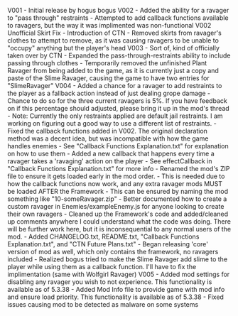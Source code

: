 V001
	- Initial release by hogus bogus
V002
	- Added the ability for a ravager to "pass through" restraints
	- Attempted to add callback functions available to ravagers, but the way it was implimented was non-functional
V002 Unofficial Skirt Fix
	- Introduction of CTN
	- Removed skirts from ravager's clothes to attempt to remove, as it was causing ravagers to be unable to "occupy" anything but the player's head
V003
	- Sort of, kind of officially taken over by CTN
	- Expanded the pass-through-restraints ability to include passing through clothes
	- Temporarily removed the unfinished Plant Ravager from being added to the game, as it is currently just a copy and paste of the Slime Ravager, causing the game to have two entries for "SlimeRavager"
V004
	- Added a chance for a ravager to add restraints to the player as a fallback action instead of just dealing grope damage
		- Chance to do so for the three current ravagers is 5%. If you have feedback on if this percentage should adjusted, please bring it up in the mod's thread
		- Note: Currently the only restraints applied are default jail restraints. I am working on figuring out a good way to use a different list of restraints.
	- Fixed the callback functions added in V002. The original declaration method was a decent idea, but was incompatible with how the game handles enemies
		- See "Callback Functions Explanation.txt" for explanation on how to use them
	- Added a new callback that happens every time a ravager takes a 'ravaging' action on the player
		- See effectCallback in "Callback Functions Explanation.txt" for more info
	- Renamed the mod's ZIP file to ensure it gets loaded early in the mod order.
		- This is needed due to how the callback functions now work, and any extra ravager mods MUST be loaded AFTER the Framework
		- This can be ensured by naming the mod something like "10-someRavager.zip"
	- Better documented how to create a custom ravager in Enemies/exampleEnemy.js for anyone looking to create their own ravagers
	- Cleaned up the Framework's code and added/cleaned up comments anywhere I could understand what the code was doing. There will be further work here, but it is inconsequential to any normal users of the mod.
	- Added CHANGELOG.txt, README.txt, "Callback Functions Explanation.txt", and "CTN Future Plans.txt"
	- Began releasing 'core' version of mod as well, which only contains the framework, no ravagers included
	- Realized bogus tried to make the Slime Ravager add slime to the player while using them as a callback function. I'll have to fix the implimentation (same with Wolfgirl Ravager)
V005
	- Added mod settings for disabling any ravager you wish to not experience. This functionality is available as of 5.3.38
	- Added Mod Info file to provide game with mod info and ensure load priority. This functionality is available as of 5.3.38
	- Fixed issues causing mod to be detected as malware on some systems